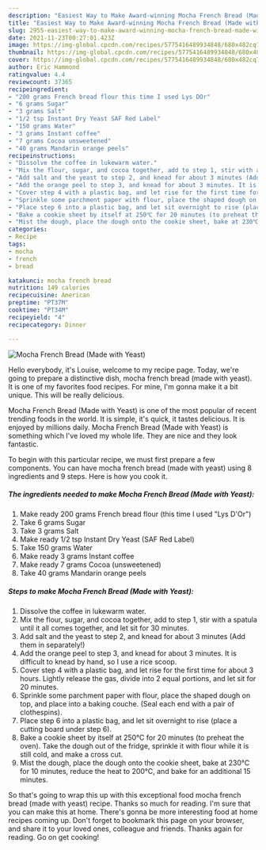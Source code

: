 ```yaml
---
description: "Easiest Way to Make Award-winning Mocha French Bread (Made with Yeast)"
title: "Easiest Way to Make Award-winning Mocha French Bread (Made with Yeast)"
slug: 2955-easiest-way-to-make-award-winning-mocha-french-bread-made-with-yeast
date: 2021-11-23T00:27:01.423Z
image: https://img-global.cpcdn.com/recipes/5775416489934848/680x482cq70/mocha-french-bread-made-with-yeast-recipe-main-photo.jpg
thumbnail: https://img-global.cpcdn.com/recipes/5775416489934848/680x482cq70/mocha-french-bread-made-with-yeast-recipe-main-photo.jpg
cover: https://img-global.cpcdn.com/recipes/5775416489934848/680x482cq70/mocha-french-bread-made-with-yeast-recipe-main-photo.jpg
author: Eric Hammond
ratingvalue: 4.4
reviewcount: 37365
recipeingredient:
- "200 grams French bread flour this time I used Lys DOr"
- "6 grams Sugar"
- "3 grams Salt"
- "1/2 tsp Instant Dry Yeast SAF Red Label"
- "150 grams Water"
- "3 grams Instant coffee"
- "7 grams Cocoa unsweetened"
- "40 grams Mandarin orange peels"
recipeinstructions:
- "Dissolve the coffee in lukewarm water."
- "Mix the flour, sugar, and cocoa together, add to step 1, stir with a spatula until it all comes together, and let sit for 30 minutes."
- "Add salt and the yeast to step 2, and knead for about 3 minutes (Add them in separately!)"
- "Add the orange peel to step 3, and knead for about 3 minutes. It is difficult to knead by hand, so I use a rice scoop."
- "Cover step 4 with a plastic bag, and let rise for the first time for about 3 hours. Lightly release the gas, divide into 2 equal portions, and let sit for 20 minutes."
- "Sprinkle some parchment paper with flour, place the shaped dough on top, and place into a baking couche. (Seal each end with a pair of clothespins)."
- "Place step 6 into a plastic bag, and let sit overnight to rise (place a cutting board under step 6)."
- "Bake a cookie sheet by itself at 250℃ for 20 minutes (to preheat the oven). Take the dough out of the fridge, sprinkle it with flour while it is still cold, and make a cross cut."
- "Mist the dough, place the dough onto the cookie sheet, bake at 230℃ for 10 minutes, reduce the heat to 200℃, and bake for an additional 15 minutes."
categories:
- Recipe
tags:
- mocha
- french
- bread

katakunci: mocha french bread 
nutrition: 149 calories
recipecuisine: American
preptime: "PT37M"
cooktime: "PT34M"
recipeyield: "4"
recipecategory: Dinner

---
```



![Mocha French Bread (Made with Yeast)](https://img-global.cpcdn.com/recipes/5775416489934848/680x482cq70/mocha-french-bread-made-with-yeast-recipe-main-photo.jpg)

Hello everybody, it's Louise, welcome to my recipe page. Today, we're going to prepare a distinctive dish, mocha french bread (made with yeast). It is one of my favorites food recipes. For mine, I'm gonna make it a bit unique. This will be really delicious.

Mocha French Bread (Made with Yeast) is one of the most popular of recent trending foods in the world. It is simple, it's quick, it tastes delicious. It is enjoyed by millions daily. Mocha French Bread (Made with Yeast) is something which I've loved my whole life. They are nice and they look fantastic.




To begin with this particular recipe, we must first prepare a few components. You can have mocha french bread (made with yeast) using 8 ingredients and 9 steps. Here is how you cook it.

<!--inarticleads1-->

##### The ingredients needed to make Mocha French Bread (Made with Yeast):

1. Make ready 200 grams French bread flour (this time I used &#34;Lys D&#39;Or&#34;)
1. Take 6 grams Sugar
1. Take 3 grams Salt
1. Make ready 1/2 tsp Instant Dry Yeast (SAF Red Label)
1. Take 150 grams Water
1. Make ready 3 grams Instant coffee
1. Make ready 7 grams Cocoa (unsweetened)
1. Take 40 grams Mandarin orange peels




<!--inarticleads2-->

##### Steps to make Mocha French Bread (Made with Yeast):

1. Dissolve the coffee in lukewarm water.
1. Mix the flour, sugar, and cocoa together, add to step 1, stir with a spatula until it all comes together, and let sit for 30 minutes.
1. Add salt and the yeast to step 2, and knead for about 3 minutes (Add them in separately!)
1. Add the orange peel to step 3, and knead for about 3 minutes. It is difficult to knead by hand, so I use a rice scoop.
1. Cover step 4 with a plastic bag, and let rise for the first time for about 3 hours. Lightly release the gas, divide into 2 equal portions, and let sit for 20 minutes.
1. Sprinkle some parchment paper with flour, place the shaped dough on top, and place into a baking couche. (Seal each end with a pair of clothespins).
1. Place step 6 into a plastic bag, and let sit overnight to rise (place a cutting board under step 6).
1. Bake a cookie sheet by itself at 250℃ for 20 minutes (to preheat the oven). Take the dough out of the fridge, sprinkle it with flour while it is still cold, and make a cross cut.
1. Mist the dough, place the dough onto the cookie sheet, bake at 230℃ for 10 minutes, reduce the heat to 200℃, and bake for an additional 15 minutes.




So that's going to wrap this up with this exceptional food mocha french bread (made with yeast) recipe. Thanks so much for reading. I'm sure that you can make this at home. There's gonna be more interesting food at home recipes coming up. Don't forget to bookmark this page on your browser, and share it to your loved ones, colleague and friends. Thanks again for reading. Go on get cooking!
